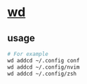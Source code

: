 # [wd](https://github.com/mfaerevaag/wd)

## usage

```sh
# For example
wd addcd ~/.config conf
wd addcd ~/.config/nvim
wd addcd ~/.config/zsh
```
